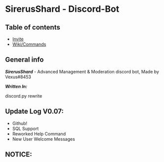 # SirerusShard - Discord-Bot


## Table of contents
* [Invite](https://discord.com/oauth2/authorize?client_id=900083965732483134&permissions=8&scope=bot)
* [Wiki/Commands](https://github.com/Vexus8453/SirerusShard---Discord-Bot/wiki)


## General info
***SirerusShard*** - Advanced Management & Moderation discord bot, Made by Vexus#8453

***Written In:***

discord.py rewrite
	
## Update Log V0.07:

* Github!
* SQL Support
* Reworked Help Command
* New User Welcome Messages


	
## NOTICE:


